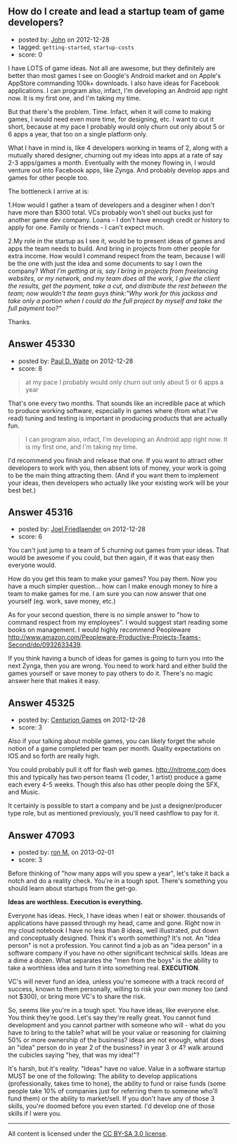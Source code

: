 ## How do I create and lead a startup team of game developers?

- posted by: [John](https://stackexchange.com/users/-1/22274-john) on 2012-12-28
- tagged: `getting-started`, `startup-costs`
- score: 0

I have LOTS of game ideas. Not all are awesome, but they definitely are better than most games I see on Google's Android market and on Apple's AppStore commanding 100k+ downloads. I also have ideas for Facebook applications. I can program also, infact, I'm developing an Android app right now. It is my first one, and I'm taking my time. 

But that there's the problem. Time.
Infact, when it will come to making games, I would need even more time, for designing, etc.
I want to cut it short, because at my pace I probably would only churn out only about 5 or 6 apps a year, that too on a single platform only.

What I have in mind is, like 4 developers working in teams of 2, along with a mutually shared designer, churning out my ideas into apps at a rate of say 2-3 apps/games a month. Eventually with the money flowing in, I would venture out into Facebook apps, like Zynga.
And probably develop apps and games for other people too.

The bottleneck I arrive at is: 

1.How would I gather a team of developers and a desginer when I don't have more than $300 total. VCs probably won't shell out bucks just for another game dev company. Loans - I don't have enough credit or history to apply for one. Family or friends - I can't expect much. 


2.My role in the startup as I see it, would be to present ideas of games and apps the team needs to build. And bring in projects from other people for extra income. How would I command respect from the team, because I will be the one with just the idea and some documents to say I own the company? *What I'm getting at is, say I bring in projects from freelancing websites, or my network, and my team does all the work, I give the client the results, get the payment, take a cut, and distribute the rest between the team; now wouldn't the team guys think:"Why work for this jackass and take only a portion when I could do the full project by myself and take the full payment too?"*


Thanks.


## Answer 45330

- posted by: [Paul D. Waite](https://stackexchange.com/users/-1/11468-paul-d-waite) on 2012-12-28
- score: 8

> at my pace I probably would only churn out only about 5 or 6 apps a year

That's one every two months. That sounds like an incredible pace at which to produce working software, especially in games where (from what I've read) tuning and testing is important in producing products that are actually fun.

>  I can program also, infact, I'm developing an Android app right now. It is my first one, and I'm taking my time.

I'd recommend you finish and release that one. If you want to attract other developers to work with you, then absent lots of money, your work is going to be the main thing attracting them. (And if you want them to implement your ideas, then developers who actually like your existing work will be your best bet.)


## Answer 45316

- posted by: [Joel Friedlaender](https://stackexchange.com/users/-1/5543-joel-friedlaender) on 2012-12-28
- score: 6

You can't just jump to a team of 5 churning out games from your ideas.  That would be awesome if you could, but then again, if it was that easy then everyone would.

How do you get this team to make your games?  You pay them.  Now you have a much simpler question... how can I make enough money to hire a team to make games for me.  I am sure you can now answer that one yourself (eg. work, save money, etc.)

As for your second question, there is no simple answer to "how to command respect from my employees".  I would suggest start reading some books on management.  I would highly recommend Peopleware http://www.amazon.com/Peopleware-Productive-Projects-Teams-Second/dp/0932633439.

If you think having a bunch of ideas for games is going to turn you into the next Zynga, then you are wrong.  You need to work hard and either build the games yourself or save money to pay others to do it.  There's no magic answer here that makes it easy.


## Answer 45325

- posted by: [Centurion Games](https://stackexchange.com/users/-1/970-centurion-games) on 2012-12-28
- score: 3

Also if your talking about mobile games, you can likely forget the whole notion of a game completed per team per month. Quality expectations on IOS and so forth are really high. 

You could probably pull it off for flash web games. http://nitrome.com does this and typically has two person teams (1 coder, 1 artist) produce a game each every 4-5 weeks. Though this also has other people doing the SFX, and Music. 

It certainly is possible to start a company and be just a designer/producer type role, but as mentioned previously, you'll need cashflow to pay for it. 


## Answer 47093

- posted by: [ron M.](https://stackexchange.com/users/-1/2122-ron-m) on 2013-02-01
- score: 3

Before thinking of "how many apps will you spew a year", let's take it back a notch and do a reality check. You're in a tough spot. There's something you should learn about startups from the get-go.

**Ideas are worthless. Execution is everything.**

Everyone has ideas. Heck, I have ideas when I eat or shower. thousands of applications have passed through my head, came and gone. Right now in my cloud notebook I have no less than 8 ideas, well illustrated, put down and conceptually designed. Think it's worth something? It's not. An "Idea person" is not a profession. You cannot find a job as an "idea person" in a software company if you have no other significant technical skills. Ideas are a dime a dozen. What separates the "men from the boys" is the ability to take a worthless idea and turn it into something real. **EXECUTION**.

VC's will never fund an idea, unless you're someone with a track record of success, known to them personally, willing to risk your own money too (and not $300), or bring more VC's to share the risk.

So, seems like you're in a tough spot. You have ideas, like everyone else. You think they're good. Let's say they're really great. You cannot fund development and you cannot partner with someone who will - what do you have to bring to the table? what will be your value or reasoning for claiming 50% or more ownership of the business? ideas are not enough, what does an "idea" person do in year 2 of the business? in year 3 or 4? walk around the cubicles saying "hey, that was my idea!"? 

It's harsh, but it's reality. "Ideas" have no value. Value in a software startup MUST be one of the following: The ability to develop applications (professionally, takes time to hone), the ability to fund or raise funds (some people take 10% of companies just for referring them to someone who'll fund them) or the ability to market/sell. If you don't have any of those 3 skills, you're doomed before you even started. I'd develop one of those skills if I were you. 




---

All content is licensed under the [CC BY-SA 3.0 license](https://creativecommons.org/licenses/by-sa/3.0/).
